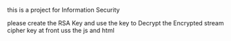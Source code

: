 this is a project for Information Security

please create the RSA Key and use the key to Decrypt the Encrypted stream cipher key at front
uss the js and html